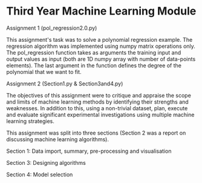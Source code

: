 # Third Year Machine Learning Module 

Assignment 1
(pol_regression2.0.py)

This assignment's task was to solve a polynomial regression example. 
The regression algorithm was implemented using numpy matrix operations only. The pol_regression function takes as arguments the training input and output values as
input (both are 1D numpy array with number of data-points elements). The last argument in the function defines the degree of the polynomial that we want to fit.

Assignment 2
(Section1.py & Section3and4.py)

The objectives of this assignment were to critique and appraise the scope and limits of machine learning methods
by identifying their strengths and weaknesses. In addition to this, using a non-trivial dataset, plan, execute and evaluate significant
experimental investigations using multiple machine learning strategies.

This assignment was split into three sections (Section 2 was a report on discussing machine learning algorithms).

Section 1: Data import, summary, pre-processing and visualisation

Section 3: Designing algorithms 

Section 4: Model selection 
